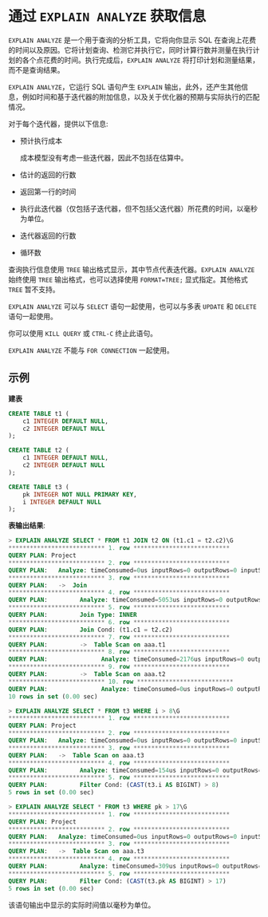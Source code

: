 # 通过 `EXPLAIN ANALYZE` 获取信息

`EXPLAIN ANALYZE` 是一个用于查询的分析工具，它将向你显示 SQL 在查询上花费的时间以及原因。它将计划查询、检测它并执行它，同时计算行数并测量在执行计划的各个点花费的时间。执行完成后，`EXPLAIN ANALYZE` 将打印计划和测量结果，而不是查询结果。

`EXPLAIN ANALYZE`，它运行 SQL 语句产生 `EXPLAIN` 输出，此外，还产生其他信息，例如时间和基于迭代器的附加信息，以及关于优化器的预期与实际执行的匹配情况。

对于每个迭代器，提供以下信息:

- 预计执行成本

   成本模型没有考虑一些迭代器，因此不包括在估算中。

- 估计的返回的行数

- 返回第一行的时间

- 执行此迭代器（仅包括子迭代器，但不包括父迭代器）所花费的时间，以毫秒为单位。

- 迭代器返回的行数

- 循环数

查询执行信息使用 `TREE` 输出格式显示，其中节点代表迭代器。`EXPLAIN ANALYZE` 始终使用 `TREE` 输出格式，也可以选择使用 `FORMAT=TREE;` 显式指定。其他格式 `TREE` 暂不支持。

`EXPLAIN ANALYZE` 可以与 `SELECT` 语句一起使用，也可以与多表 `UPDATE` 和 `DELETE` 语句一起使用。

你可以使用 `KILL QUERY` 或 `CTRL-C` 终止此语句。

`EXPLAIN ANALYZE` 不能与 `FOR CONNECTION` 一起使用。

## 示例

**建表**

```sql
CREATE TABLE t1 (
    c1 INTEGER DEFAULT NULL,
    c2 INTEGER DEFAULT NULL
);

CREATE TABLE t2 (
    c1 INTEGER DEFAULT NULL,
    c2 INTEGER DEFAULT NULL
);

CREATE TABLE t3 (
    pk INTEGER NOT NULL PRIMARY KEY,
    i INTEGER DEFAULT NULL
);
```

**表输出结果**:

```sql
> EXPLAIN ANALYZE SELECT * FROM t1 JOIN t2 ON (t1.c1 = t2.c2)\G
*************************** 1. row ***************************
QUERY PLAN: Project
*************************** 2. row ***************************
QUERY PLAN:   Analyze: timeConsumed=0us inputRows=0 outputRows=0 inputSize=0bytes outputSize=0bytes memorySize=0bytes
*************************** 3. row ***************************
QUERY PLAN:   ->  Join
*************************** 4. row ***************************
QUERY PLAN:         Analyze: timeConsumed=5053us inputRows=0 outputRows=0 inputSize=0bytes outputSize=0bytes memorySize=0bytes
*************************** 5. row ***************************
QUERY PLAN:         Join Type: INNER
*************************** 6. row ***************************
QUERY PLAN:         Join Cond: (t1.c1 = t2.c2)
*************************** 7. row ***************************
QUERY PLAN:         ->  Table Scan on aaa.t1
*************************** 8. row ***************************
QUERY PLAN:               Analyze: timeConsumed=2176us inputRows=0 outputRows=0 inputSize=0bytes outputSize=0bytes memorySize=0bytes
*************************** 9. row ***************************
QUERY PLAN:         ->  Table Scan on aaa.t2
*************************** 10. row ***************************
QUERY PLAN:               Analyze: timeConsumed=0us inputRows=0 outputRows=0 inputSize=0bytes outputSize=0bytes memorySize=0bytes
10 rows in set (0.00 sec)

> EXPLAIN ANALYZE SELECT * FROM t3 WHERE i > 8\G
*************************** 1. row ***************************
QUERY PLAN: Project
*************************** 2. row ***************************
QUERY PLAN:   Analyze: timeConsumed=0us inputRows=0 outputRows=0 inputSize=0bytes outputSize=0bytes memorySize=0bytes
*************************** 3. row ***************************
QUERY PLAN:   ->  Table Scan on aaa.t3
*************************** 4. row ***************************
QUERY PLAN:         Analyze: timeConsumed=154us inputRows=0 outputRows=0 inputSize=0bytes outputSize=0bytes memorySize=0bytes
*************************** 5. row ***************************
QUERY PLAN:         Filter Cond: (CAST(t3.i AS BIGINT) > 8)
5 rows in set (0.00 sec)

> EXPLAIN ANALYZE SELECT * FROM t3 WHERE pk > 17\G
*************************** 1. row ***************************
QUERY PLAN: Project
*************************** 2. row ***************************
QUERY PLAN:   Analyze: timeConsumed=0us inputRows=0 outputRows=0 inputSize=0bytes outputSize=0bytes memorySize=0bytes
*************************** 3. row ***************************
QUERY PLAN:   ->  Table Scan on aaa.t3
*************************** 4. row ***************************
QUERY PLAN:         Analyze: timeConsumed=309us inputRows=0 outputRows=0 inputSize=0bytes outputSize=0bytes memorySize=0bytes
*************************** 5. row ***************************
QUERY PLAN:         Filter Cond: (CAST(t3.pk AS BIGINT) > 17)
5 rows in set (0.00 sec)
```

该语句输出中显示的实际时间值以毫秒为单位。
